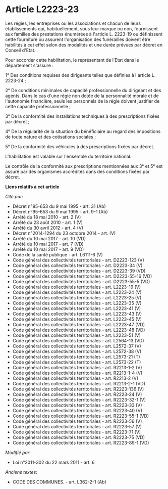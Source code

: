 # Article L2223-23

Les régies, les entreprises ou les associations et chacun de leurs établissements qui, habituellement, sous leur marque ou
non, fournissent aux familles des prestations énumérées à l'article L. 2223-19 ou définissent cette fourniture ou assurent
l'organisation des funérailles doivent être habilités à cet effet selon des modalités et une durée prévues par décret en
Conseil d'Etat. 

Pour accorder cette habilitation, le représentant de l'Etat dans le département s'assure : 

1° Des conditions requises des dirigeants telles que définies à l'article L. 2223-24 ; 

2° De conditions minimales de capacité professionnelle du dirigeant et des agents. Dans le cas d'une régie non dotée de la
personnalité morale et de l'autonomie financière, seuls les personnels de la régie doivent justifier de cette capacité
professionnelle ; 

3° De la conformité des installations techniques à des prescriptions fixées par décret ; 

4° De la régularité de la situation du bénéficiaire au regard des impositions de toute nature et des cotisations sociales ; 

5° De la conformité des véhicules à des prescriptions fixées par décret.

L'habilitation est valable sur l'ensemble du territoire national.

Le contrôle de la conformité aux prescriptions mentionnées aux 3° et 5° est assuré par des organismes accrédités dans des
conditions fixées par décret.

**Liens relatifs à cet article**

_Cité par_:

  - Décret n°95-653 du 9 mai 1995 - art. 31 (Ab)
  - Décret n°95-653 du 9 mai 1995 - art. 9-1 (Ab)
  - Arrêté du 18 mai 2010 - art. 2 (V)
  - Arrêté du 23 août 2010 - art. 1 (V)
  - Arrêté du 30 avril 2012 - art. 4 (V)
  - Décret n°2014-1294 du 23 octobre 2014 - art. (V)
  - Arrêté du 10 mai 2017 - art. 10 (VD)
  - Arrêté du 10 mai 2017 - art. 7 (VD)
  - Arrêté du 10 mai 2017 - art. 9 (VD)
  - Code de la santé publique - art. L6111-6 (V)
  - Code général des collectivités territoriales - art. D2223-123 (V)
  - Code général des collectivités territoriales - art. D2223-34 (V)
  - Code général des collectivités territoriales - art. D2223-39 (VD)
  - Code général des collectivités territoriales - art. D2223-55-16 (VD)
  - Code général des collectivités territoriales - art. D2223-55-5 (VD)
  - Code général des collectivités territoriales - art. L2223-19 (V)
  - Code général des collectivités territoriales - art. L2223-24 (V)
  - Code général des collectivités territoriales - art. L2223-25 (V)
  - Code général des collectivités territoriales - art. L2223-35 (V)
  - Code général des collectivités territoriales - art. L2223-41 (V)
  - Code général des collectivités territoriales - art. L2223-43 (V)
  - Code général des collectivités territoriales - art. L2223-45 (V)
  - Code général des collectivités territoriales - art. L2223-47 (VD)
  - Code général des collectivités territoriales - art. L2223-48 (VD)
  - Code général des collectivités territoriales - art. L2223-51 (V)
  - Code général des collectivités territoriales - art. L2564-13 (VD)
  - Code général des collectivités territoriales - art. L2572-37 (V)
  - Code général des collectivités territoriales - art. L2572-38 (V)
  - Code général des collectivités territoriales - art. L2573-21 (T)
  - Code général des collectivités territoriales - art. L2573-22 (T)
  - Code général des collectivités territoriales - art. R2213-1-2 (V)
  - Code général des collectivités territoriales - art. R2213-1-4 (V)
  - Code général des collectivités territoriales - art. R2213-2 (V)
  - Code général des collectivités territoriales - art. R2213-2-1 (VD)
  - Code général des collectivités territoriales - art. R2223-136 (V)
  - Code général des collectivités territoriales - art. R2223-24 (V)
  - Code général des collectivités territoriales - art. R2223-32-1 (V)
  - Code général des collectivités territoriales - art. R2223-33 (V)
  - Code général des collectivités territoriales - art. R2223-40 (V)
  - Code général des collectivités territoriales - art. R2223-55-1 (VD)
  - Code général des collectivités territoriales - art. R2223-56 (V)
  - Code général des collectivités territoriales - art. R2223-57 (V)
  - Code général des collectivités territoriales - art. R2223-71 (V)
  - Code général des collectivités territoriales - art. R2223-75 (VD)
  - Code général des collectivités territoriales - art. R2223-89-1 (VD)

_Modifié par_:

  - Loi n°2011-302 du 22 mars 2011 - art. 6

_Anciens textes_:

  - CODE DES COMMUNES. - art. L362-2-1 (Ab)
